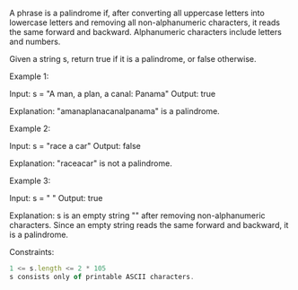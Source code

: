 A phrase is a palindrome if, after converting all uppercase letters into lowercase letters and removing all non-alphanumeric characters, it reads the same forward and backward. Alphanumeric characters include letters and numbers.

Given a string s, return true if it is a palindrome, or false otherwise.

 

Example 1:

Input: s = "A man, a plan, a canal: Panama"
Output: true

Explanation: "amanaplanacanalpanama" is a palindrome.


Example 2:

Input: s = "race a car"
Output: false

Explanation: "raceacar" is not a palindrome.


Example 3:

Input: s = " "
Output: true

Explanation: s is an empty string "" after removing non-alphanumeric characters.
Since an empty string reads the same forward and backward, it is a palindrome.
 

Constraints:
```js
1 <= s.length <= 2 * 105
s consists only of printable ASCII characters.